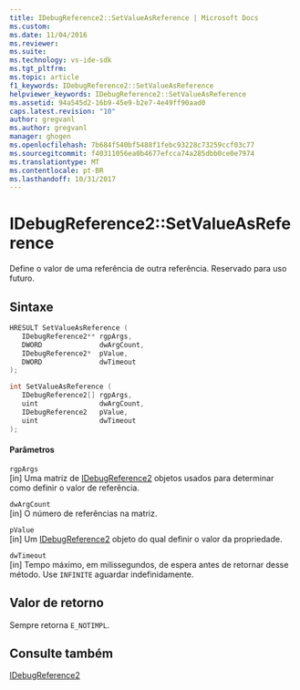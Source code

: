 ```yaml
---
title: IDebugReference2::SetValueAsReference | Microsoft Docs
ms.custom: 
ms.date: 11/04/2016
ms.reviewer: 
ms.suite: 
ms.technology: vs-ide-sdk
ms.tgt_pltfrm: 
ms.topic: article
f1_keywords: IDebugReference2::SetValueAsReference
helpviewer_keywords: IDebugReference2::SetValueAsReference
ms.assetid: 94a545d2-16b9-45e9-b2e7-4e49ff90aad0
caps.latest.revision: "10"
author: gregvanl
ms.author: gregvanl
manager: ghogen
ms.openlocfilehash: 7b684f540bf5488f1febc93228c73259ccf03c77
ms.sourcegitcommit: f40311056ea0b4677efcca74a285dbb0ce0e7974
ms.translationtype: MT
ms.contentlocale: pt-BR
ms.lasthandoff: 10/31/2017
---
```

# <a name="idebugreference2setvalueasreference"></a>IDebugReference2::SetValueAsReference
Define o valor de uma referência de outra referência. Reservado para uso futuro.  
  
## <a name="syntax"></a>Sintaxe  
  
```cpp  
HRESULT SetValueAsReference (   
   IDebugReference2** rgpArgs,  
   DWORD              dwArgCount,  
   IDebugReference2*  pValue,  
   DWORD              dwTimeout  
);  
```  
  
```cpp  
int SetValueAsReference (   
   IDebugReference2[] rgpArgs,  
   uint               dwArgCount,  
   IDebugReference2   pValue,  
   uint               dwTimeout  
);  
```  
  
#### <a name="parameters"></a>Parâmetros  
 `rgpArgs`  
 [in] Uma matriz de [IDebugReference2](../../../extensibility/debugger/reference/idebugreference2.md) objetos usados para determinar como definir o valor de referência.  
  
 `dwArgCount`  
 [in] O número de referências na matriz.  
  
 `pValue`  
 [in] Um [IDebugReference2](../../../extensibility/debugger/reference/idebugreference2.md) objeto do qual definir o valor da propriedade.  
  
 `dwTimeout`  
 [in] Tempo máximo, em milissegundos, de espera antes de retornar desse método. Use `INFINITE` aguardar indefinidamente.  
  
## <a name="return-value"></a>Valor de retorno  
 Sempre retorna `E_NOTIMPL`.  
  
## <a name="see-also"></a>Consulte também  
 [IDebugReference2](../../../extensibility/debugger/reference/idebugreference2.md)